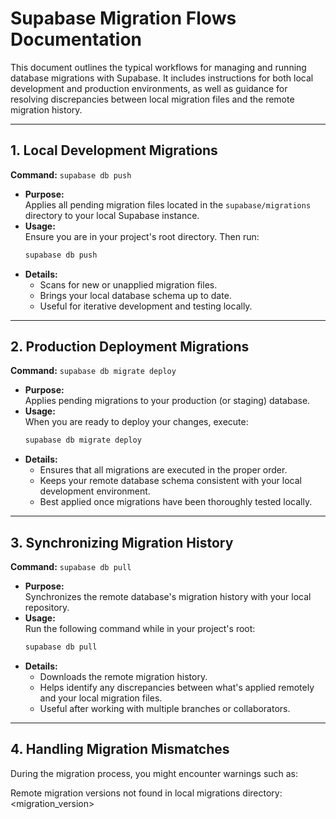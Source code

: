 # Supabase Migration Flows Documentation

This document outlines the typical workflows for managing and running database migrations with Supabase. It includes instructions for both local development and production environments, as well as guidance for resolving discrepancies between local migration files and the remote migration history.

---

## 1. Local Development Migrations

**Command:** `supabase db push`

- **Purpose:**  
  Applies all pending migration files located in the `supabase/migrations` directory to your local Supabase instance.
- **Usage:**  
  Ensure you are in your project's root directory. Then run:
  ```bash
  supabase db push
  ```
- **Details:**
  - Scans for new or unapplied migration files.
  - Brings your local database schema up to date.
  - Useful for iterative development and testing locally.

---

## 2. Production Deployment Migrations

**Command:** `supabase db migrate deploy`

- **Purpose:**  
  Applies pending migrations to your production (or staging) database.
- **Usage:**  
  When you are ready to deploy your changes, execute:
  ```bash
  supabase db migrate deploy
  ```
- **Details:**
  - Ensures that all migrations are executed in the proper order.
  - Keeps your remote database schema consistent with your local development environment.
  - Best applied once migrations have been thoroughly tested locally.

---

## 3. Synchronizing Migration History

**Command:** `supabase db pull`

- **Purpose:**  
  Synchronizes the remote database's migration history with your local repository.
- **Usage:**  
  Run the following command while in your project's root:
  ```bash
  supabase db pull
  ```
- **Details:**
  - Downloads the remote migration history.
  - Helps identify any discrepancies between what's applied remotely and your local migration files.
  - Useful after working with multiple branches or collaborators.

---

## 4. Handling Migration Mismatches

During the migration process, you might encounter warnings such as:

Remote migration versions not found in local migrations directory: <migration_version>
